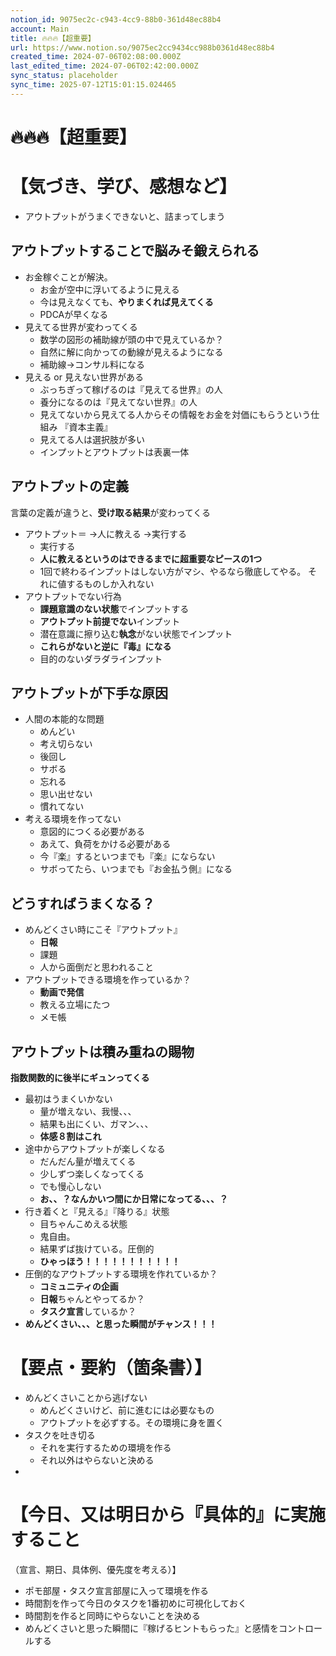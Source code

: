 ```yaml
---
notion_id: 9075ec2c-c943-4cc9-88b0-361d48ec88b4
account: Main
title: 🔥🔥🔥【超重要】
url: https://www.notion.so/9075ec2cc9434cc988b0361d48ec88b4
created_time: 2024-07-06T02:08:00.000Z
last_edited_time: 2024-07-06T02:42:00.000Z
sync_status: placeholder
sync_time: 2025-07-12T15:01:15.024465
---
```

# 🔥🔥🔥【超重要】

# 【気づき、学び、感想など】
- アウトプットがうまくできないと、詰まってしまう
## アウトプットすることで脳みそ鍛えられる
- お金稼ぐことが解決。
  - お金が空中に浮いてるように見える
  - 今は見えなくても、**やりまくれば見えてくる**
  - PDCAが早くなる
- 見えてる世界が変わってくる
  - 数学の図形の補助線が頭の中で見えているか？
  - 自然に解に向かっての動線が見えるようになる
  - 補助線→コンサル料になる
- 見える or 見えない世界がある
  - ぶっちぎって稼げるのは『見えてる世界』の人
  - 養分になるのは『見えてない世界』の人
  - 見えてないから見えてる人からその情報をお金を対価にもらうという仕組み
『資本主義』
  - 見えてる人は選択肢が多い
  - インプットとアウトプットは表裏一体
## アウトプットの定義
言葉の定義が違うと、**受け取る結果**が変わってくる
- アウトプット＝
→人に教える
→実行する
  - 実行する
  - **人に教えるというのはできるまでに超重要なピースの1つ**
  - 1回で終わるインプットはしない方がマシ、やるなら徹底してやる。
それに値するものしか入れない
- アウトプットでない行為
  - **課題意識のない状態**でインプットする
  - **アウトプット前提でない**インプット
  - 潜在意識に擦り込む**執念**がない状態でインプット
  - **これらがないと逆に『毒』になる**
  - 目的のないダラダラインプット
## アウトプットが下手な原因
- 人間の本能的な問題
  - めんどい
  - 考え切らない
  - 後回し
  - サボる
  - 忘れる
  - 思い出せない
  - 慣れてない
- 考える環境を作ってない
  - 意図的につくる必要がある
  - あえて、負荷をかける必要がある
  - 今『楽』するといつまでも『楽』にならない
  - サボってたら、いつまでも『お金払う側』になる
## どうすればうまくなる？
- めんどくさい時にこそ『アウトプット』
  - **日報**
  - 課題
  - 人から面倒だと思われること
- アウトプットできる環境を作っているか？
  - **動画で発信**
  - 教える立場にたつ
  - メモ帳
## アウトプットは積み重ねの賜物
**指数関数的に後半にギュンってくる**
- 最初はうまくいかない
  - 量が増えない、我慢、、、
  - 結果も出にくい、ガマン、、、
  - **体感８割はこれ**
- 途中からアウトプットが楽しくなる
  - だんだん量が増えてくる
  - 少しずつ楽しくなってくる
  - でも慢心しない
  - **お、、？なんかいつ間にか日常になってる、、、？**
- 行き着くと『見える』『降りる』状態
  - 目ちゃんこめえる状態
  - 鬼自由。
  - 結果ずば抜けている。圧倒的
  - **ひゃっほう！！！！！！！！！！！**
- 圧倒的なアウトプットする環境を作れているか？
  - **コミュニティの企画**
  - **日報**ちゃんとやってるか？
  - **タスク宣言**しているか？
- **めんどくさい、、、と思った瞬間がチャンス！！！**
# 【要点・要約（箇条書）】
- めんどくさいことから逃げない
  - めんどくさいけど、前に進むには必要なもの
  - アウトプットを必ずする。その環境に身を置く
- タスクを吐き切る
  - それを実行するための環境を作る
  - それ以外はやらないと決める
- 
# 【今日、又は明日から『具体的』に実施すること
（宣言、期日、具体例、優先度を考える）】
- ポモ部屋・タスク宣言部屋に入って環境を作る
- 時間割を作って今日のタスクを1番初めに可視化しておく
- 時間割を作ると同時にやらないことを決める
- めんどくさいと思った瞬間に『稼げるヒントもらった』と感情をコントロールする